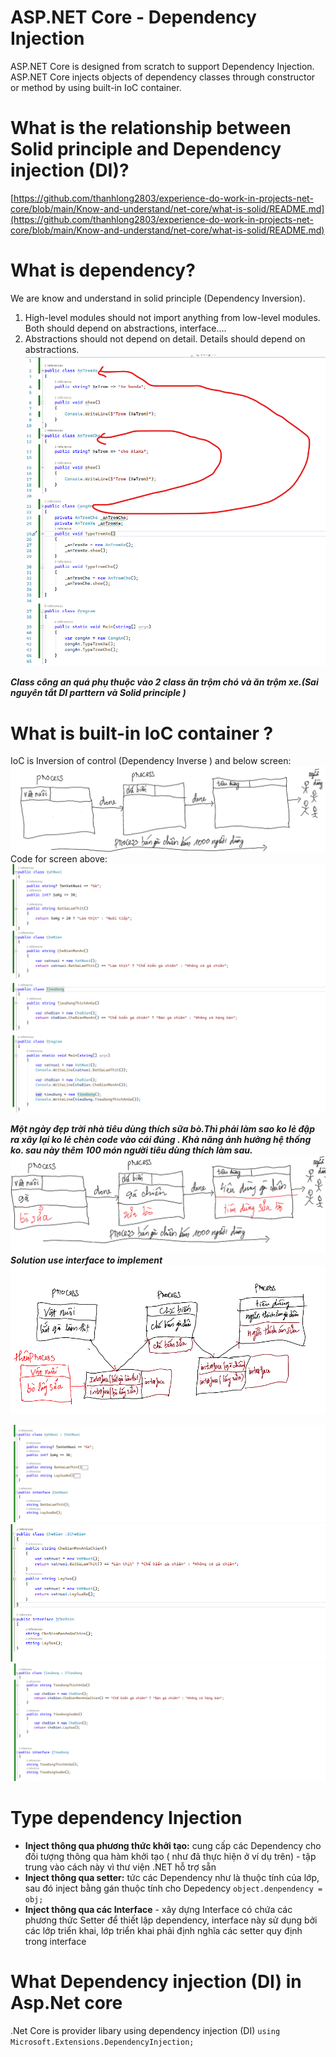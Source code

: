 




# ASP.NET Core - Dependency Injection

ASP.NET Core is designed from scratch to support Dependency Injection. ASP.NET Core injects objects of dependency classes through constructor or method by using built-in IoC container.

# What is the relationship between  Solid principle and Dependency injection (DI)? 
[https://github.com/thanhlong2803/experience-do-work-in-projects-net-core/blob/main/Know-and-understand/net-core/what-is-solid/README.md](https://github.com/thanhlong2803/experience-do-work-in-projects-net-core/blob/main/Know-and-understand/net-core/what-is-solid/README.md)
# What is dependency?
We are know and understand in solid principle (Dependency Inversion). 

 1. High-level modules should not import anything from low-level modules. Both should depend on abstractions, interface....
 2. Abstractions should not depend on detail. Details should depend on abstractions.
![enter image description here](https://github.com/thanhlong2803/update-image/blob/main/image4/depend.png)

***Class công an quá phụ thuộc vào 2 class ăn trộm chó và ăn trộm xe.(Sai nguyên tắt DI parttern và Solid principle )***




# What is built-in IoC container ?
IoC  is Inversion of control (Dependency Inverse ) and below screen:
![enter image description here](https://github.com/thanhlong2803/update-image/blob/main/image4/screen1.png)
Code for screen above:
![enter image description here](https://github.com/thanhlong2803/update-image/blob/main/image4/ban-ga-tuyen-thong.png)

***Một ngày đẹp trời nhà tiêu dùng thích sữa bò.Thì phải làm sao ko lẻ đập ra xây lại ko lẻ chèn code vào cái đúng . Khả năng ảnh hưởng hệ thống ko. sau này thêm 100 món  người tiêu dùng thích làm sau.***
![enter image description here](https://github.com/thanhlong2803/update-image/blob/main/image4/screen2.png)
***Solution use interface to implement***
![enter image description here](https://github.com/thanhlong2803/update-image/blob/main/image4/screen3.png)

![enter image description here](https://github.com/thanhlong2803/update-image/blob/main/image4/screen4.png)
![enter image description here](https://github.com/thanhlong2803/update-image/blob/main/image4/screen5.png)
![enter image description here](https://github.com/thanhlong2803/update-image/blob/main/image4/screen6.png)


# Type dependency Injection 
 -   **Inject thông qua phương thức khởi tạo:**  cung cấp các Dependency cho đối tượng thông qua hàm khởi tạo ( như đã thực hiện ở ví dụ trên) -  tập trung vào cách này vì thư viện .NET hỗ trợ sẵn
 -   **Inject thông qua setter:** tức các Dependency như là thuộc tính của lớp, sau đó inject bằng gán thuộc tính cho Depedency  `object.denpendency = obj;`
 -   **Inject thông qua các Interface**  - xây dựng Interface có chứa các phương thức Setter để thiết lập dependency, interface này sử dụng bởi các lớp triển khai, lớp triển khai phải định nghĩa các setter quy định trong interface


# What Dependency injection (DI) in Asp.Net core
.Net Core is provider libary using dependency injection (DI) `using Microsoft.Extensions.DependencyInjection;`
